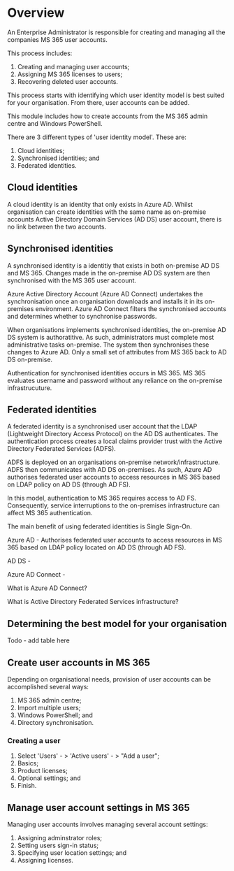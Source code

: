 # Overview

An Enterprise Administrator is responsible for creating and managing all the companies MS 365 user accounts.

This process includes:
1.  Creating and managing user accounts;
2.  Assigning MS 365 licenses to users;
3.  Recovering deleted user accounts.

This process starts with identifying which user identity model is best suited for your organisation.  From there, user accounts can be added.

This module includes how to create accounts from the MS 365 admin centre and Windows PowerShell.

There are 3 different types of 'user identity model'.  These are:
1.  Cloud identities;
2.  Synchronised identities; and
3.  Federated identities.

## Cloud identities

A cloud identity is an identity that only exists in Azure AD.  Whilst organisation can create identities with the same name as on-premise accounts Active Directory Domain Services (AD DS) user account, there is no link between the two accounts.  

## Synchronised identities

A synchronised identity is a identitiy that exists in both on-premise AD DS and MS 365.  Changes made in the on-premise AD DS system are then synchronised with the MS 365 user account.  

Azure Active Directory Account (Azure AD Connect) undertakes the synchronisation once an organisation downloads and installs it in its on-premises environment.  Azure AD Connect filters the synchronised accounts and determines whether to synchronise passwords.

When organisations implements synchronised identities, the on-premise AD DS system is authoratitive.  As such, administrators must complete most administrative tasks on-premise.  The system then synchronises these changes to Azure AD.  Only a small set of attributes from MS 365 back to AD DS on-premise.

Authentication for synchronised identities occurs in MS 365.  MS 365 evaluates username and password without any reliance on the on-premise infrastrucuture.

## Federated identities

A federated identity is a synchronised user account that the LDAP (Lightweight Directory Access Protocol) on the AD DS authenticates.  The authentication process creates a local claims provider trust with the Active Directory Federated Services (ADFS). 

ADFS is deployed on an organisations on-premise network/infrastructure.  ADFS then communicates with AD DS on-premises.  As such, Azure AD authorises federated user accounts to access resources in MS 365 based on LDAP policy on AD DS (through AD FS).

In this model, authentication to MS 365 requires access to AD FS.  Consequently, service interruptions to the on-premises infrastructure can affect MS 365 authentication.

The main benefit of using federated identities is Single Sign-On.

Azure AD - Authorises federated user accounts to access resources in MS 365 based on LDAP policy located on AD DS (through AD FS). 

AD DS - 

Azure AD Connect - 

What is Azure AD Connect?

What is Active Directory Federated Services infrastructure?

## Determining the best model for your organisation

Todo - add table here

## Create user accounts in MS 365

Depending on organisational needs, provision of user accounts can be accomplished several ways:

1.  MS 365 admin centre;
2.  Import multiple users;
3.  Windows PowerShell; and
4. Directory synchronisation.

### Creating a user

1.  Select 'Users' - > 'Active users' - > "Add a user";
2.  Basics;
3.  Product licenses;
4.  Optional settings; and
5.  Finish.

## Manage user account settings in MS 365

Managing user accounts involves managing several account settings:

1.  Assigning adminstrator roles;
2.  Setting users sign-in status;
3.  Specifying user location settings; and
4. Assigning licenses.




